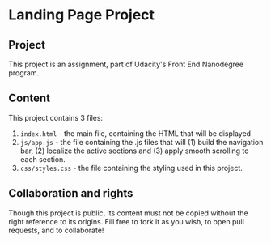 # Landing Page Project

## Project

This project is an assignment, part of Udacity's Front End Nanodegree program.

## Content

This project contains 3 files:

1. `index.html` - the main file, containing the HTML that will be displayed
2. `js/app.js` - the file containing the .js files that will (1) build the navigation bar, (2) localize the active sections and (3) apply smooth scrolling to each section.
3. `css/styles.css` - the file containing the styling used in this project.


## Collaboration and rights

Though this project is public, its content must not be copied without the right reference to its origins. Fill free to fork it as you wish, to open pull requests, and to collaborate!
